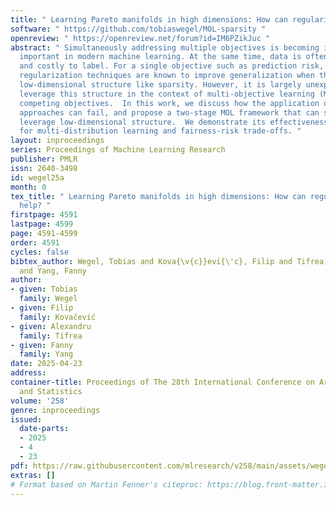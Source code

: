 ```yaml
---
title: " Learning Pareto manifolds in high dimensions: How can regularization help? "
software: " https://github.com/tobiaswegel/MOL-sparsity "
openreview: " https://openreview.net/forum?id=IM6PZikJuc "
abstract: " Simultaneously addressing multiple objectives is becoming increasingly
  important in modern machine learning. At the same time, data is often high-dimensional
  and costly to label. For a single objective such as prediction risk, conventional
  regularization techniques are known to improve generalization when the data exhibits
  low-dimensional structure like sparsity. However, it is largely unexplored how to
  leverage this structure in the context of multi-objective learning (MOL) with multiple
  competing objectives.  In this work, we discuss how the application of vanilla regularization
  approaches can fail, and propose a two-stage MOL framework that can successfully
  leverage low-dimensional structure.  We demonstrate its effectiveness experimentally
  for multi-distribution learning and fairness-risk trade-offs. "
layout: inproceedings
series: Proceedings of Machine Learning Research
publisher: PMLR
issn: 2640-3498
id: wegel25a
month: 0
tex_title: " Learning Pareto manifolds in high dimensions: How can regularization
  help? "
firstpage: 4591
lastpage: 4599
page: 4591-4599
order: 4591
cycles: false
bibtex_author: Wegel, Tobias and Kova{\v{c}}evi{\'c}, Filip and Tifrea, Alexandru
  and Yang, Fanny
author:
- given: Tobias
  family: Wegel
- given: Filip
  family: Kovačević
- given: Alexandru
  family: Tifrea
- given: Fanny
  family: Yang
date: 2025-04-23
address:
container-title: Proceedings of The 28th International Conference on Artificial Intelligence
  and Statistics
volume: '258'
genre: inproceedings
issued:
  date-parts:
  - 2025
  - 4
  - 23
pdf: https://raw.githubusercontent.com/mlresearch/v258/main/assets/wegel25a/wegel25a.pdf
extras: []
# Format based on Martin Fenner's citeproc: https://blog.front-matter.io/posts/citeproc-yaml-for-bibliographies/
---
```

